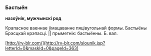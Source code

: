 ### Бастыён
**назоўнік, мужчынскі род**

Крапасное ваеннае ўмацаванне пяцівугольнай формы. Бастыёны Брэсцкай крэпасці. || прыметнік: бастыённы. Б. вал.

<a rel="author">[http://rv-blr.com/](http://rv-blr.com/slounik.jsp?letterId=0&maskId=0&pageId=363)</a>
